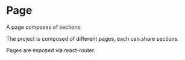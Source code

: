 # Page
A page composes of sections.

The project is composed of different pages, each can share sections.

Pages are exposed via react-router.
